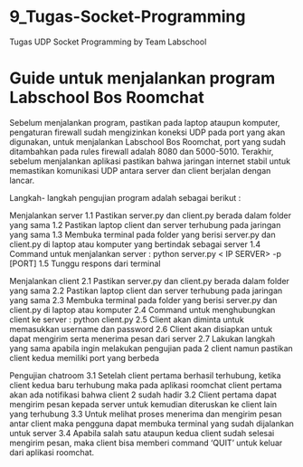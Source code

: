 # 9_Tugas-Socket-Programming
Tugas UDP Socket Programming by Team Labschool

# Guide untuk menjalankan program Labschool Bos Roomchat
Sebelum menjalankan program, pastikan pada laptop ataupun komputer, pengaturan firewall sudah mengizinkan koneksi UDP pada port yang akan digunakan, untuk menjalankan Labschool Bos Roomchat, port yang sudah ditambahkan pada rules firewall adalah 8080 dan 5000-5010. Terakhir, sebelum menjalankan aplikasi pastikan bahwa jaringan internet stabil untuk memastikan komunikasi UDP antara server dan client berjalan dengan lancar.

Langkah- langkah pengujian program adalah sebagai berikut : 

Menjalankan server
1.1 Pastikan server.py dan client.py berada dalam folder yang sama
1.2 Pastikan laptop client dan server terhubung pada jaringan yang sama
1.3 Membuka terminal pada folder yang berisi server.py dan client.py di laptop atau komputer yang bertindak sebagai server
1.4 Command untuk menjalankan server : 
      python server.py < IP SERVER> -p [PORT]
1.5 Tunggu respons dari terminal 


Menjalankan client
2.1 Pastikan server.py dan client.py berada dalam folder yang sama
2.2 Pastikan laptop client dan server terhubung pada jaringan yang sama
2.3 Membuka terminal pada folder yang berisi server.py dan client.py di laptop atau komputer
2.4 Command untuk menghubungkan client ke server : 
      python client.py <IP SERVER> <PORT SERVER> <PORT CLIENT>
2.5 Client akan diminta untuk memasukkan username dan password
2.6 Client akan disiapkan untuk dapat mengirim serta menerima pesan dari server
	2.7 Lakukan langkah yang sama apabila ingin melakukan pengujian pada 2 client namun
	      pastikan client kedua memiliki port yang berbeda


Pengujian chatroom
3.1 Setelah client pertama berhasil terhubung, ketika client kedua baru terhubung maka 
      pada aplikasi roomchat client pertama akan ada notifikasi bahwa client 2 sudah hadir
3.2 Client pertama dapat mengirim pesan kepada server untuk kemudian diteruskan ke 
      client lain yang terhubung
3.3 Untuk melihat proses menerima dan mengirim pesan antar client maka pengguna 
      dapat membuka terminal yang sudah dijalankan untuk server
3.4 Apabila salah satu ataupun kedua client sudah selesai mengirim pesan, maka client
      bisa memberi command ‘QUIT’ untuk keluar dari aplikasi roomchat.
